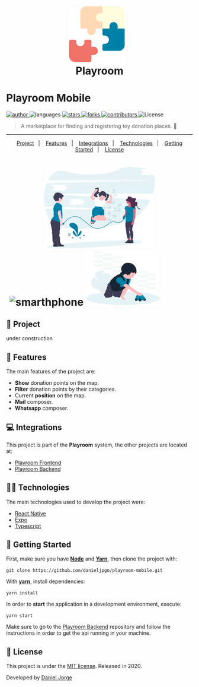 <h1 align="center">
   <img
      alt="Playroom"
      title="Playroom"
      src=".github/logo.svg"
      width="150px" />
   &nbsp;<div align="center">Playroom</div>
</h1>
 
<h1> Playroom Mobile </h1>

<p align="left">
   <a href="https://github.com/danieljpgo">
      <img
         alt="author"
         src="https://img.shields.io/badge/author-danieljpgo-0081A7?style=flat-square&labelColor=3f3d56"
      />
   </a>
   <img
      alt="languages"
      src="https://img.shields.io/github/languages/count/danieljpgo/playroom-mobile?color=0081A7&style=flat-square&labelColor=3f3d56"
   />
   <a href="https://github.com/danieljpgo/playroom-mobile/stargazers">
      <img
         alt="stars"
         src="https://img.shields.io/github/stars/danieljpgo/playroom-mobile?color=0081A7&style=flat-square&labelColor=3f3d56"/>
   </a>
   <a href="https://github.com/danieljpgo/playroom-mobile/network/members">
      <img
         alt="forks"
         src="https://img.shields.io/github/forks/danieljpgo/playroom-mobile?color=0081A7&style=flat-square&labelColor=3f3d56"/>
   </a>
   <a href="https://github.com/danieljpgo/playroom-mobile/graphs/contributors">
      <img
         alt="contributors"
         src="https://img.shields.io/github/contributors/danieljpgo/playroom-mobile?color=0081A7&style=flat-square&labelColor=3f3d56"/>
   </a>
  <img alt="License" src="https://img.shields.io/badge/license-MIT-0081A7?style=flat-square&labelColor=3f3d56">
</p>

> A marketplace for finding and registering toy donation places. :jigsaw:

----

<p align="center">
   <a href="#memo-project">Project</a>&nbsp;&nbsp;&nbsp;|&nbsp;&nbsp;&nbsp;
   <a href="#rocket-features">Features</a>&nbsp;&nbsp;&nbsp;|&nbsp;&nbsp;&nbsp;
   <a href="#computer-integrations">Integrations</a>&nbsp;&nbsp;&nbsp;|&nbsp;&nbsp;&nbsp;
   <a href="#man_technologist-technologies">Technologies</a>&nbsp;&nbsp;&nbsp;|&nbsp;&nbsp;&nbsp;
   <a href="#runner-getting-started">Getting Started</a>&nbsp;&nbsp;&nbsp;|&nbsp;&nbsp;&nbsp;
   <a href="#page_with_curl-license">License</a>
</p>

<h1 align="center">
   <img
      alt="smarthphone"
      title="Playroom"
      src=".github/home-background.svg"
      width="300" />
   <img
      alt="smarthphone"
      title="Playroom"
      src=".github/anim.gif"
      width="230px" />
   <img
      alt="smarthphone"
      title="Playroom"
      src=".github/point-background-car.png"
      width="200px" />&nbsp;&nbsp;&nbsp;&nbsp;&nbsp;&nbsp;&nbsp;&nbsp;&nbsp;&nbsp;&nbsp;&nbsp;
</h1>

## :memo: Project
under construction 

## :rocket: Features
The main features of the project are:
- **Show** donation points on the map.
- **Filter** donation points by their categories.
- Current **position** on the map.
- **Mail** composer.
- **Whatsapp** composer.

## :computer: Integrations
This project is part of the **Playroom** system, the other projects are located at:
- [Playroom Frontend](https://github.com/danieljpgo/playroom-frontend)
- [Playroom Backend](https://github.com/danieljpgo/playroom-backend)

## :man_technologist: Technologies
The main technologies used to develop the project were:
- [React Native](https://reactnative.dev/)
- [Expo](https://expo.io/)
- [Typescript](https://www.typescriptlang.org/)

## :runner: Getting Started
First, make sure you have **[Node](https://nodejs.org/en/)** and **[Yarn](https://yarnpkg.com/)**, then clone the project with:
```
git clone https://github.com/danieljpgo/playroom-mobile.git
```

With **[yarn](https://yarnpkg.com/)**, install dependencies:
```
yarn install
```
In order to **start** the application in a development environment, execute:
```
yarn start
```
Make sure to go to the [Playroom Backend](https://github.com/danieljpgo/playroom-backend) repository and follow the instructions in order to get the api running in your machine.

## :page_with_curl: License
This project is under the [MIT license](https://github.com/danieljpgo/playroom-mobile/master/blob/LICENSE).
Released in 2020.

Developed by [Daniel Jorge](https://github.com/danieljpgo)